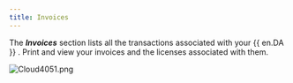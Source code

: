 ```yaml
---
title: Invoices
---
```

The ***Invoices*** section lists all the transactions associated with your {{ en.DA }} . Print and view your invoices and the licenses associated with them.  

![Cloud4051.png](/img/en/cloud/Cloud4051.png) 

